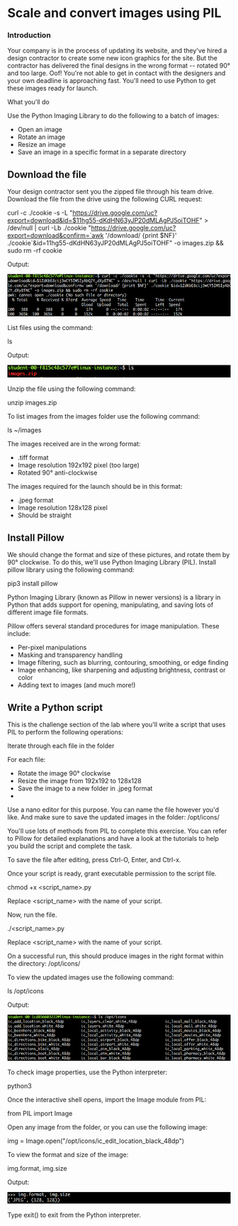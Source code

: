 # Scale and convert images using PIL

### Introduction
Your company is in the process of updating its website, and they've hired a design contractor to create some new icon graphics for the site. But the contractor has delivered the final designs in the wrong format -- rotated 90° and too large. Oof! You're not able to get in contact with the designers and your own deadline is approaching fast. You'll need to use Python to get these images ready for launch.

What you'll do

Use the Python Imaging Library to do the following to a batch of images:

* Open an image
* Rotate an image
* Resize an image
* Save an image in a specific format in a separate directory

## Download the file
Your design contractor sent you the zipped file through his team drive. Download the file from the drive using the following CURL request:

curl -c ./cookie -s -L "https://drive.google.com/uc?export=download&id=$11hg55-dKdHN63yJP20dMLAgPJ5oiTOHF" > /dev/null | curl -Lb ./cookie "https://drive.google.com/uc?export=download&confirm=`awk '/download/ {print $NF}' ./cookie`&id=11hg55-dKdHN63yJP20dMLAgPJ5oiTOHF" -o images.zip && sudo rm -rf cookie

Output:

![Alt_txt](https://github.com/AnnieChen1130/Google-IT-Automation-with-Python/blob/main/Course6-Automating-Real-World-Tasks-with-Python/Lab1-Scale-and-convert-images-using-PIL/image/1.png)

List files using the command:

ls

Output:

![Alt_txt](https://github.com/AnnieChen1130/Google-IT-Automation-with-Python/blob/main/Course6-Automating-Real-World-Tasks-with-Python/Lab1-Scale-and-convert-images-using-PIL/image/2.png)

Unzip the file using the following command:

unzip images.zip

To list images from the images folder use the following command:

ls ~/images

The images received are in the wrong format:

* .tiff format
* Image resolution 192x192 pixel (too large)
* Rotated 90° anti-clockwise

The images required for the launch should be in this format:

* .jpeg format
* Image resolution 128x128 pixel
* Should be straight

## Install Pillow
We should change the format and size of these pictures, and rotate them by 90° clockwise. To do this, we'll use Python Imaging Library (PIL). Install pillow library using the following command:

pip3 install pillow

Python Imaging Library (known as Pillow in newer versions) is a library in Python that adds support for opening, manipulating, and saving lots of different image file formats.

Pillow offers several standard procedures for image manipulation. These include:

* Per-pixel manipulations
* Masking and transparency handling
* Image filtering, such as blurring, contouring, smoothing, or edge finding
* Image enhancing, like sharpening and adjusting brightness, contrast or color
* Adding text to images (and much more!)

## Write a Python script
This is the challenge section of the lab where you'll write a script that uses PIL to perform the following operations:

Iterate through each file in the folder

For each file:
* Rotate the image 90° clockwise
* Resize the image from 192x192 to 128x128
* Save the image to a new folder in .jpeg format
* 
Use a nano editor for this purpose. You can name the file however you'd like. And make sure to save the updated images in the folder: /opt/icons/

You'll use lots of methods from PIL to complete this exercise. You can refer to Pillow for detailed explanations and have a look at the tutorials to help you build the script and complete the task.

To save the file after editing, press Ctrl-O, Enter, and Ctrl-x.

Once your script is ready, grant executable permission to the script file.

chmod +x <script_name>.py

Replace <script_name> with the name of your script.

Now, run the file.

./<script_name>.py

Replace <script_name> with the name of your script.

On a successful run, this should produce images in the right format within the directory: /opt/icons/

To view the updated images use the following command:

ls /opt/icons

Output:

![Alt_txt](https://github.com/AnnieChen1130/Google-IT-Automation-with-Python/blob/main/Course6-Automating-Real-World-Tasks-with-Python/Lab1-Scale-and-convert-images-using-PIL/image/3.png)

To check image properties, use the Python interpreter:

python3

Once the interactive shell opens, import the Image module from PIL:

from PIL import Image

Open any image from the folder, or you can use the following image:

img = Image.open("/opt/icons/ic_edit_location_black_48dp")

To view the format and size of the image:

img.format, img.size

Output:

![Alt_txt](https://github.com/AnnieChen1130/Google-IT-Automation-with-Python/blob/main/Course6-Automating-Real-World-Tasks-with-Python/Lab1-Scale-and-convert-images-using-PIL/image/4.png)

Type exit() to exit from the Python interpreter.
